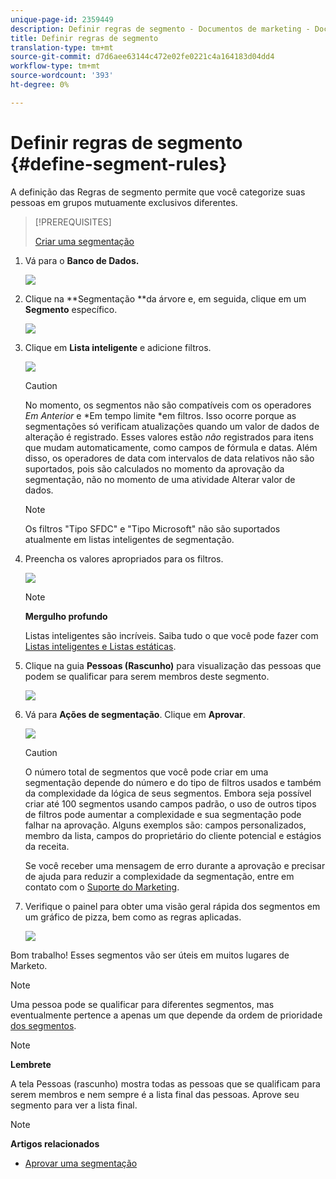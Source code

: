 ```yaml
---
unique-page-id: 2359449
description: Definir regras de segmento - Documentos de marketing - Documentação do produto
title: Definir regras de segmento
translation-type: tm+mt
source-git-commit: d7d6aee63144c472e02fe0221c4a164183d04dd4
workflow-type: tm+mt
source-wordcount: '393'
ht-degree: 0%

---
```



# Definir regras de segmento {#define-segment-rules}

A definição das Regras de segmento permite que você categorize suas pessoas em grupos mutuamente exclusivos diferentes.

>[!PREREQUISITES]
>
>[Criar uma segmentação](create-a-segmentation.md)

1. Vá para o **Banco de Dados.**

   ![](assets/image2017-3-28-14-3a7-3a42.png)

1. Clique na **Segmentação **da árvore e, em seguida, clique em um **Segmento** específico.

   ![](assets/image2017-3-28-14-3a11-3a15.png)

1. Clique em **Lista inteligente** e adicione filtros.

   ![](assets/image2017-3-28-14-3a18-3a19.png)

   >[!CAUTION]
   >
   >No momento, os segmentos não são compatíveis com os operadores *Em Anterior* e *Em tempo limite *em filtros. Isso ocorre porque as segmentações só verificam atualizações quando um valor de dados de alteração é registrado. Esses valores estão *não* registrados para itens que mudam automaticamente, como campos de fórmula e datas. Além disso, os operadores de data com intervalos de data relativos não são suportados, pois são calculados no momento da aprovação da segmentação, não no momento de uma atividade Alterar valor de dados.

   >[!NOTE]
   >
   >Os filtros &quot;Tipo SFDC&quot; e &quot;Tipo Microsoft&quot; não são suportados atualmente em listas inteligentes de segmentação.

1. Preencha os valores apropriados para os filtros.

   ![](assets/image2017-3-28-14-3a18-3a33.png)

   >[!NOTE]
   >
   >**Mergulho profundo**
   >
   >
   >Listas inteligentes são incríveis. Saiba tudo o que você pode fazer com [Listas inteligentes e Listas estáticas](http://docs.marketo.com/display/docs/smart+lists+and+static+lists).

1. Clique na guia **Pessoas (Rascunho)** para visualização das pessoas que podem se qualificar para serem membros deste segmento.

   ![](assets/image2017-3-28-14-3a20-3a15.png)

1. Vá para **Ações de segmentação**. Clique em **Aprovar**.

   ![](assets/image2014-9-15-11-3a36-3a7.png)

   >[!CAUTION]
   >
   >O número total de segmentos que você pode criar em uma segmentação depende do número e do tipo de filtros usados e também da complexidade da lógica de seus segmentos. Embora seja possível criar até 100 segmentos usando campos padrão, o uso de outros tipos de filtros pode aumentar a complexidade e sua segmentação pode falhar na aprovação. Alguns exemplos são: campos personalizados, membro da lista, campos do proprietário do cliente potencial e estágios da receita.
   >
   >
   >Se você receber uma mensagem de erro durante a aprovação e precisar de ajuda para reduzir a complexidade da segmentação, entre em contato com o [Suporte do Marketing](http://nation.marketo.com/t5/Support/ct-p/Support).

1. Verifique o painel para obter uma visão geral rápida dos segmentos em um gráfico de pizza, bem como as regras aplicadas.

   ![](assets/image2014-9-15-11-3a36-3a19.png)

Bom trabalho! Esses segmentos vão ser úteis em muitos lugares de Marketo.

>[!NOTE]
>
>Uma pessoa pode se qualificar para diferentes segmentos, mas eventualmente pertence a apenas um que depende da ordem de prioridade [dos segmentos](segmentation-order-priority.md).

>[!NOTE]
>
>**Lembrete**
>
>A tela Pessoas (rascunho) mostra todas as pessoas que se qualificam para serem membros e nem sempre é a lista final das pessoas. Aprove seu segmento para ver a lista final.

>[!NOTE]
>
>**Artigos relacionados**
>
>* [Aprovar uma segmentação](approve-a-segmentation.md)

>



